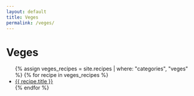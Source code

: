 ```yaml
---
layout: default
title: Veges
permalink: /veges/
---
```



<h1>Veges</h1>

<ul>
  {% assign veges_recipes = site.recipes | where: "categories", "veges" %}
  {% for recipe in veges_recipes %}
    <li><a href="{{ site.baseurl }}{{ recipe.url }}">{{ recipe.title }}</a></li>
  {% endfor %}
</ul>